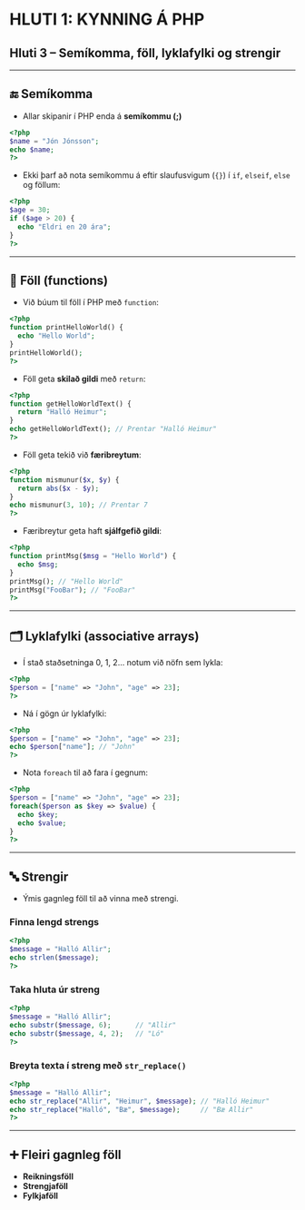 # HLUTI 1: KYNNING Á PHP  
## Hluti 3 – Semíkomma, föll, lyklafylki og strengir

---

## 🔚 Semíkomma

- Allar skipanir í PHP enda á **semíkommu (;)**

```php
<?php
$name = "Jón Jónsson";
echo $name;
?>
```

- Ekki þarf að nota semíkommu á eftir slaufusvigum (`{}`) í `if`, `elseif`, `else` og föllum:

```php
<?php
$age = 30;
if ($age > 20) {
  echo "Eldri en 20 ára";
}
?>
```

---

## 🧩 Föll (functions)

- Við búum til föll í PHP með `function`:

```php
<?php
function printHelloWorld() {
  echo "Hello World";
}
printHelloWorld();
?>
```

- Föll geta **skilað gildi** með `return`:

```php
<?php
function getHelloWorldText() {
  return "Halló Heimur";
}
echo getHelloWorldText(); // Prentar "Halló Heimur"
?>
```

- Föll geta tekið við **færibreytum**:

```php
<?php
function mismunur($x, $y) {
  return abs($x - $y);
}
echo mismunur(3, 10); // Prentar 7
?>
```

- Færibreytur geta haft **sjálfgefið gildi**:

```php
<?php
function printMsg($msg = "Hello World") {
  echo $msg;
}
printMsg(); // "Hello World"
printMsg("FooBar"); // "FooBar"
?>
```

---

## 🗂️ Lyklafylki (associative arrays)

- Í stað staðsetninga 0, 1, 2... notum við nöfn sem lykla:

```php
<?php
$person = ["name" => "John", "age" => 23];
?>
```

- Ná í gögn úr lyklafylki:

```php
<?php
$person = ["name" => "John", "age" => 23];
echo $person["name"]; // "John"
?>
```

- Nota `foreach` til að fara í gegnum:

```php
<?php
$person = ["name" => "John", "age" => 23];
foreach($person as $key => $value) {
  echo $key;
  echo $value;
}
?>
```

---

## 🔤 Strengir

- Ýmis gagnleg föll til að vinna með strengi.

### Finna lengd strengs

```php
<?php
$message = "Halló Allir";
echo strlen($message);
?>
```

### Taka hluta úr streng

```php
<?php
$message = "Halló Allir";
echo substr($message, 6);      // "Allir"
echo substr($message, 4, 2);   // "Ló"
?>
```

### Breyta texta í streng með `str_replace()`

```php
<?php
$message = "Halló Allir";
echo str_replace("Allir", "Heimur", $message); // "Halló Heimur"
echo str_replace("Halló", "Bæ", $message);     // "Bæ Allir"
?>
```

---

## ➕ Fleiri gagnleg föll

- **Reikningsföll**
- **Strengjaföll**
- **Fylkjaföll**
